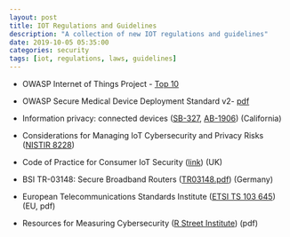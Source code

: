 ```yaml
---
layout: post
title: IOT Regulations and Guidelines
description: "A collection of new IOT regulations and guidelines"
date: 2019-10-05 05:35:00
categories: security
tags: [iot, regulations, laws, guidelines]
---
```


* OWASP Internet of Things Project - [Top 10][owasp-top-10]

* OWASP Secure Medical Device Deployment Standard v2- [pdf][owasp-smdds-v2]

* Information privacy: connected devices ([SB-327][sb-327], [AB-1906][ab-1906]) (California)

* Considerations for Managing IoT Cybersecurity and Privacy Risks ([NISTIR 8228][nistir-8228])

* Code of Practice for Consumer IoT Security ([link][copfciots]) (UK)

* BSI TR-03148: Secure Broadband Routers ([TR03148.pdf][bsi-tr-03148]) (Germany)

* European Telecommunications Standards Institute ([ETSI TS 103 645][etsi-103-645]) (EU, pdf)

* Resources for Measuring Cybersecurity ([R Street Institute][r-street]) (pdf)


[owasp-top-10]: https://www.owasp.org/index.php/OWASP_Internet_of_Things_Project
[owasp-smdds-v2]: https://www.owasp.org/images/9/95/OWASP_Secure_Medical_Devices_Deployment_Standard_7.18.18.pdf
[sb-327]: http://leginfo.legislature.ca.gov/faces/billTextClient.xhtml?bill_id=201720180SB327
[ab-1906]: https://leginfo.legislature.ca.gov/faces/billTextClient.xhtml?bill_id=201720180AB1906
[nistir-8228]: https://www.nist.gov/publications/considerations-managing-internet-things-iot-cybersecurity-and-privacy-risks
[copfciots]: https://www.gov.uk/government/publications/code-of-practice-for-consumer-iot-security
[bsi-tr-03148]: https://www.bsi.bund.de/SharedDocs/Downloads/DE/BSI/Publikationen/TechnischeRichtlinien/TR03148/TR03148.pdf
[etsi-103-645]: https://www.etsi.org/deliver/etsi_ts/103600_103699/103645/01.01.01_60/ts_103645v010101p.pdf
[r-street]: https://www.rstreet.org/wp-content/uploads/2019/10/Final-Cyberbibliography-2019.pdf
